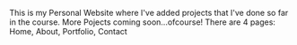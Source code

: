 This is my Personal Website where I've added projects that I've done so far in the course. More Pojects coming soon...ofcourse!
There are 4 pages: Home, About, Portfolio, Contact
